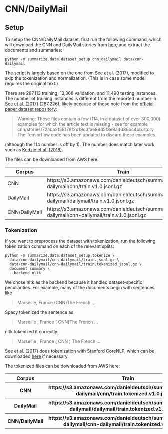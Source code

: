 # CNN/DailyMail
## Setup
To setup the CNN/DailyMail dataset, first run the following command, which will download the CNN and DailyMail stories from [here](https://cs.nyu.edu/~kcho/DMQA/) and extract the documents and summaries:
```
python -m summarize.data.dataset_setup.cnn_dailymail data/cnn-dailymail
```
The script is largely based on the one from See et al. (2017), modified to skip the tokenization and normalization.
(This is in case some model requires the original text.)

There are 287,113 training, 13,368 validation, and 11,490 testing instances.
The number of training instances is different from the reported number in [See et al. (2017)](https://arxiv.org/pdf/1704.04368.pdf) (287,226), likely because of those note from the [official paper dataset repository](https://github.com/abisee/cnn-dailymail):

> Warning: These files contain a few (114, in a dataset of over 300,000) examples for which the article text is missing - see for example cnn/stories/72aba2f58178f2d19d3fae89d5f3e9a4686bc4bb.story.
> The Tensorflow code has been updated to discard these examples.

(although the 114 number is off by 1).
The number does match later work, such as [Kedzie et al. (2018)](https://arxiv.org/pdf/1810.12343.pdf).

The files can be downloaded from AWS here:

  <table>
    <thead>
      <tr>
        <th>Corpus</th>
        <th>Train</th>
        <th>Valid</th>
        <th>Test</th>
      </tr>
    </thead>
    <tbody>
      <tr>
        <td>CNN</td>
        <td>https://s3.amazonaws.com/danieldeutsch/summarize/data/cnn-dailymail/cnn/train.v1.0.jsonl.gz</td>
        <td>https://s3.amazonaws.com/danieldeutsch/summarize/data/cnn-dailymail/cnn/valid.v1.0.jsonl.gz</td>
        <td>https://s3.amazonaws.com/danieldeutsch/summarize/data/cnn-dailymail/cnn/test.v1.0.jsonl.gz</td>
      </tr>
      <tr>
        <td>DailyMail</d>
        <td>https://s3.amazonaws.com/danieldeutsch/summarize/data/cnn-dailymail/dailymail/train.v1.0.jsonl.gz</td>
        <td>https://s3.amazonaws.com/danieldeutsch/summarize/data/cnn-dailymail/dailymail/valid.v1.0.jsonl.gz</td>
        <td>https://s3.amazonaws.com/danieldeutsch/summarize/data/cnn-dailymail/dailymail/test.v1.0.jsonl.gz</td>
      </tr>
      <tr>
        <td>CNN/DailyMail</td>
        <td>https://s3.amazonaws.com/danieldeutsch/summarize/data/cnn-dailymail/cnn-dailymail/train.v1.0.jsonl.gz</td>
        <td>https://s3.amazonaws.com/danieldeutsch/summarize/data/cnn-dailymail/cnn-dailymail/valid.v1.0.jsonl.gz</td>
        <td>https://s3.amazonaws.com/danieldeutsch/summarize/data/cnn-dailymail/cnn-dailymail/test.v1.0.jsonl.gz</td>
      </tr>
    </tbody>
  </table>

### Tokenization
If you want to preprocess the dataset with tokenization, run the following tokenization command on each of the relevant splits:
```
python -m summarize.data.dataset_setup.tokenize \
  data/cnn-dailymail/cnn-dailymail/train.jsonl.gz \
  data/cnn-dailymail/cnn-dailymail/train.tokenized.jsonl.gz \
  document summary \
  --backend nltk
```
We chose nltk as the backend because it handled dataset-specific peculiarities.
For example, many of the documents begin with sentences like
> Marseille, France (CNN)The French ...

Spacy tokenized the sentence as
> Marseille , France ( CNN)The French ...

nltk tokenized it correctly:
> Marseille , France ( CNN ) The French ...

See et al. (2017) does tokenization with Stanford CoreNLP, which can be downloaded [here](https://github.com/JafferWilson/Process-Data-of-CNN-DailyMail) if necessary.

The tokenized files can be downloaded from AWS here:

  <table>
    <thead>
      <tr>
        <th>Corpus</th>
        <th>Train</th>
        <th>Valid</th>
        <th>Test</th>
      </tr>
    </thead>
    <tbody>
      <tr>
        <th>CNN</t>
        <th>https://s3.amazonaws.com/danieldeutsch/summarize/data/cnn-dailymail/cnn/train.tokenized.v1.0.jsonl.gz</t>
        <th>https://s3.amazonaws.com/danieldeutsch/summarize/data/cnn-dailymail/cnn/valid.tokenized.v1.0.jsonl.gz</t>
        <th>https://s3.amazonaws.com/danieldeutsch/summarize/data/cnn-dailymail/cnn/test.tokenized.v1.0.jsonl.gz</t>
      </tr>
      <tr>
        <th>DailyMail</t>
        <th>https://s3.amazonaws.com/danieldeutsch/summarize/data/cnn-dailymail/dailymail/train.tokenized.v1.0.jsonl.gz</t>
        <th>https://s3.amazonaws.com/danieldeutsch/summarize/data/cnn-dailymail/dailymail/valid.tokenized.v1.0.jsonl.gz</t>
        <th>https://s3.amazonaws.com/danieldeutsch/summarize/data/cnn-dailymail/dailymail/test.tokenized.v1.0.jsonl.gz</t>
      </tr>
      <tr>
        <th>CNN/DailyMail</t>
        <th>https://s3.amazonaws.com/danieldeutsch/summarize/data/cnn-dailymail/cnn-dailymail/train.tokenized.v1.0.jsonl.gz</t>
        <th>https://s3.amazonaws.com/danieldeutsch/summarize/data/cnn-dailymail/cnn-dailymail/valid.tokenized.v1.0.jsonl.gz</t>
        <th>https://s3.amazonaws.com/danieldeutsch/summarize/data/cnn-dailymail/cnn-dailymail/test.tokenized.v1.0.jsonl.gz</t>
      </tr>
    </tbody>
  </table>
